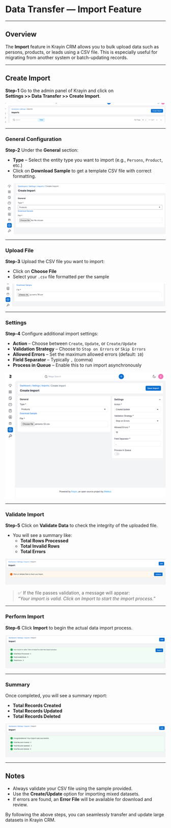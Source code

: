# Data Transfer — Import Feature

---

## Overview

The **Import** feature in Krayin CRM allows you to bulk upload data such as persons, products, or leads using a CSV file. This is especially useful for migrating from another system or batch-updating records.

---

## Create Import

**Step-1** Go to the admin panel of Krayin and click on  
**Settings >> Data Transfer >> Create Import**.

![Import Button](../../assets/2.x/images/setting/dataTranserImportButton.png)

---

### General Configuration

**Step-2** Under the **General** section:

- **Type** – Select the entity type you want to import (e.g., `Persons`, `Product`, etc.)
- Click on **Download Sample** to get a template CSV file with correct formatting.

![Download Sample](../../assets/2.x/images/setting/dataTranserDownloadSample.png)

---

### Upload File

**Step-3** Upload the CSV file you want to import:

- Click on **Choose File**
- Select your `.csv` file formatted per the sample

![Upload file](../../assets/2.x/images/setting/dataTransferUploadFile.png)

---

### Settings

**Step-4** Configure additional import settings:

- **Action** – Choose between `Create`, `Update`, or `Create/Update`
- **Validation Strategy** – Choose to `Stop on Errors` or `Skip Errors`
- **Allowed Errors** – Set the maximum allowed errors (default: `10`)
- **Field Separator** – Typically `,` (comma)
- **Process in Queue** – Enable this to run import asynchronously

![Import Settings](../../assets/2.x/images/setting/dataTranserOtherFields.png)

---

### Validate Import

**Step-5** Click on **Validate Data** to check the integrity of the uploaded file.

- You will see a summary like:
  - **Total Rows Processed**
  - **Total Invalid Rows**
  - **Total Errors**

![Validate Data](../../assets/2.x/images/setting/dataTranserValidateData.png)

> ✅ If the file passes validation, a message will appear:  
> _“Your import is valid. Click on Import to start the import process.”_

---

### Perform Import

**Step-6** Click **Import** to begin the actual data import process.

![Import Start](../../assets/2.x/images/setting/dataTransferImportStart.png)

---

### Summary

Once completed, you will see a summary report:

- **Total Records Created**
- **Total Records Updated**
- **Total Records Deleted**

![Summary Report](../../assets/2.x/images/setting/dataTransferSummaryReport.png)


---

## Notes

- Always validate your CSV file using the sample provided.
- Use the **Create/Update** option for importing mixed datasets.
- If errors are found, an **Error File** will be available for download and review.

By following the above steps, you can seamlessly transfer and update large datasets in Krayin CRM.

